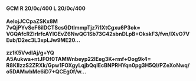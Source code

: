 #### GCM R 20/0c/400 L 20/0c/400
**AeIojJCCpaZSKx8M**<br/>**7vQjPYvSeF6ilDCTScsGDtlmmpTjz7i1XtCgxu6P3ok=**<br/>**VGQAfcRZlrIrfcAYlGEvZ6NwQC1Sb73C42sbnDLpB+OkskF3/fvn/IXvO7VEub/D2ec3L3xpLJw9ME20...**<br/><br/>
**zz1K5VvdlAj/g+YQ**<br/>**A5Aukwa+ntJFOf0TAMWnbeyp22lEeg3K+rmf+Oog9k4=**<br/>**R8KIIzzS2ZRXk/Gpw1FOXgyLqjbQqIEcBNPRHYqn0pg3H5QI/PZeXoNwq/o5DAMwbMe6iD7+QCEg0f/w...**